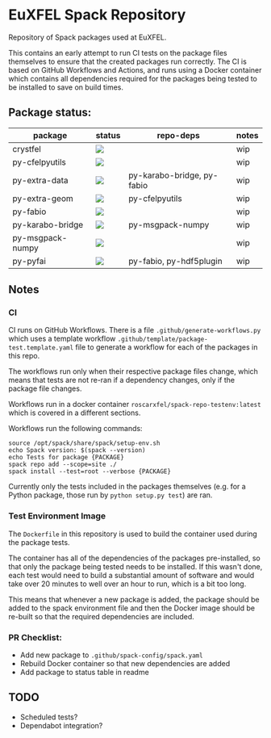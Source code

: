 #  EuXFEL Spack Repository

Repository of Spack packages used at EuXFEL.

This contains an early attempt to run CI tests on the package files themselves
to ensure that the created packages run correctly. The CI is based on GitHub
Workflows and Actions, and runs using a Docker container which contains all
dependencies required for the packages being tested to be installed to save on
build times.

## Package status:

| package          | status                                                                                                                  | repo-deps                  | notes |
|------------------|-------------------------------------------------------------------------------------------------------------------------|----------------------------|-------|
| crystfel         | ![](https://github.com/robertrosca/spack-repo/workflows/.github/workflows/package-test.crystfel.yaml/badge.svg)         |                            | wip   |
| py-cfelpyutils   | ![](https://github.com/robertrosca/spack-repo/workflows/.github/workflows/package-test.py-cfelpyutils.yaml/badge.svg)  |                             | wip   |
| py-extra-data    | ![](https://github.com/robertrosca/spack-repo/workflows/.github/workflows/package-test.py-extra-data.yaml/badge.svg)    | py-karabo-bridge, py-fabio | wip   |
| py-extra-geom    | ![](https://github.com/robertrosca/spack-repo/workflows/.github/workflows/package-test.py-extra-geom.yaml/badge.svg)    | py-cfelpyutils             | wip   |
| py-fabio         | ![](https://github.com/robertrosca/spack-repo/workflows/.github/workflows/package-test.py-fabio.yaml/badge.svg)         |                            | wip   |
| py-karabo-bridge | ![](https://github.com/robertrosca/spack-repo/workflows/.github/workflows/package-test.py-karabo-bridge.yaml/badge.svg) | py-msgpack-numpy           | wip   |
| py-msgpack-numpy | ![](https://github.com/robertrosca/spack-repo/workflows/.github/workflows/package-test.py-msgpack-numpy.yaml/badge.svg) |                            | wip   |
| py-pyfai         | ![](https://github.com/robertrosca/spack-repo/workflows/.github/workflows/package-test.py-pyfai.yaml/badge.svg)         | py-fabio, py-hdf5plugin    | wip   |

## Notes

### CI

CI runs on GitHub Workflows. There is a file `.github/generate-workflows.py`
which uses a template workflow `.github/template/package-test.template.yaml`
file to generate a workflow for each of the packages in this repo.

The workflows run only when their respective package files change, which means
that tests are not re-ran if a dependency changes, only if the package file
changes.

Workflows run in a docker container `roscarxfel/spack-repo-testenv:latest` which
is covered in a different sections.

Workflows run the following commands:

```
source /opt/spack/share/spack/setup-env.sh
echo Spack version: $(spack --version)
echo Tests for package {PACKAGE}
spack repo add --scope=site ./
spack install --test=root --verbose {PACKAGE}
```
Currently only the tests included in the packages themselves (e.g. for a
Python package, those run by `python setup.py test`) are ran.

### Test Environment Image

The `Dockerfile` in this repository is used to build the container used during
the package tests.

The container has all of the dependencies of the packages pre-installed, so that
only the package being tested needs to be installed. If this wasn't done, each
test would need to build a substantial amount of software and would take over 20
minutes to well over an hour to run, which is a bit too long.

This means that whenever a new package is added, the package should be added to
the spack environment file and then the Docker image should be re-built so that
the required dependencies are included.

### PR Checklist:

- Add new package to `.github/spack-config/spack.yaml`
- Rebuild Docker container so that new dependencies are added
- Add package to status table in readme

## TODO

- Scheduled tests?
- Dependabot integration?
